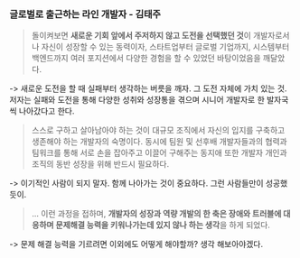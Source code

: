 ### 글로벌로 출근하는 라인 개발자 - 김태주

>돌이켜보면 **새로운 기회 앞에서 주저하지 않고 도전을 선택했던 것**이 개발자로서 나 자신이 성장할 수 있는 동력이자, 스타트업부터 글로벌 기업까지, 시스템부터 백엔드까지 여러 포지션에서 다양한 경험을 할 수 있었던 바탕이었음을 깨달았다.

-> 새로운 도전을 할 때 실패부터 생각하는 버릇을 깨자. 그 도전 자체에 가치 있는 것. 저자는 실패와 도전을 통해 다양한 성취와 성장통을 겪으며 시니어 개발자로 한 발자국씩 나아갔다고 한다.

> 스스로 구하고 살아남아야 하는 것이 대규모 조직에서 자신의 입지를 구축하고 생존해야 하는 개발자의 숙명이다. 동시에 팀원 및 선후배 개발자들과의 협력과 팀워크를 통해 서로 손을 잡아주고 이끌어 구해주는 동지애 또한 개발자 개인과 조직의 동반 성장을 위해 반드시 필요하다.

-> 이기적인 사람이 되지 말자. 함께 나아가는 것이 중요하다. 그런 사람들만이 성공했듯이.

> ... 이런 과정을 접하며, **개발자의 성장과 역량 개발의 한 축은 장애와 트러블에 대응하며 문제해결 능력을 키워나가는데 있지 않나 하는 생각**을 하게 되었다.

-> 문제 해결 능력을 기르려면 이외에도 어떻게 해야할까? 생각 해보아야겠다.




